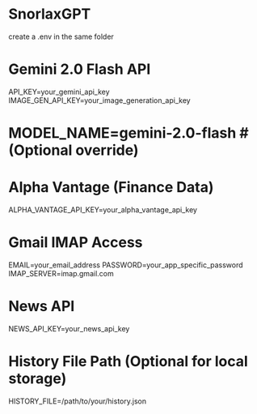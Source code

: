 # SnorlaxGPT


create a .env in the same folder

# Gemini 2.0 Flash API
API_KEY=your_gemini_api_key
IMAGE_GEN_API_KEY=your_image_generation_api_key
# MODEL_NAME=gemini-2.0-flash  # (Optional override)

# Alpha Vantage (Finance Data)
ALPHA_VANTAGE_API_KEY=your_alpha_vantage_api_key

# Gmail IMAP Access
EMAIL=your_email_address
PASSWORD=your_app_specific_password
IMAP_SERVER=imap.gmail.com

# News API
NEWS_API_KEY=your_news_api_key

# History File Path (Optional for local storage)
HISTORY_FILE=/path/to/your/history.json
